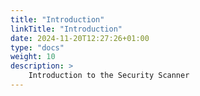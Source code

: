 ```yaml
---
title: "Introduction"
linkTitle: "Introduction"
date: 2024-11-20T12:27:26+01:00
type: "docs"
weight: 10
description: >
    Introduction to the Security Scanner
---
```


